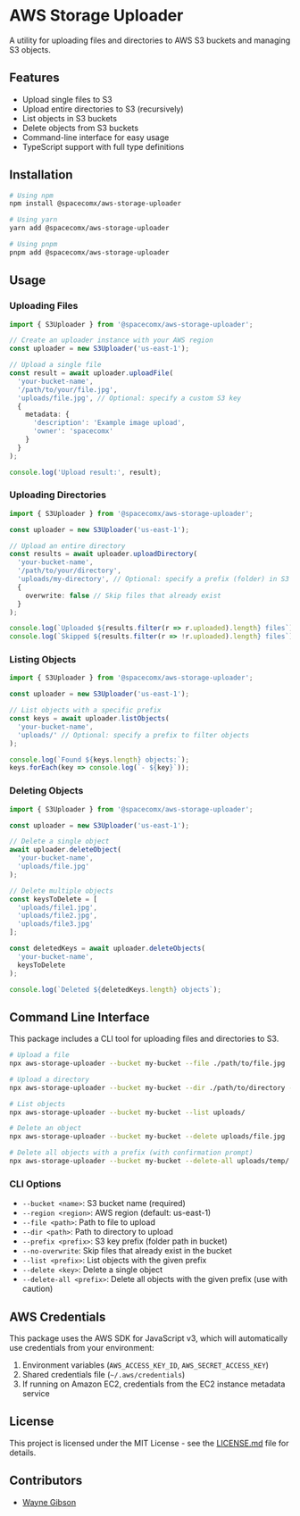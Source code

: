 # AWS Storage Uploader

A utility for uploading files and directories to AWS S3 buckets and managing S3 objects.

## Features

- Upload single files to S3
- Upload entire directories to S3 (recursively)
- List objects in S3 buckets
- Delete objects from S3 buckets
- Command-line interface for easy usage
- TypeScript support with full type definitions

## Installation

```bash
# Using npm
npm install @spacecomx/aws-storage-uploader

# Using yarn
yarn add @spacecomx/aws-storage-uploader

# Using pnpm
pnpm add @spacecomx/aws-storage-uploader
```

## Usage

### Uploading Files

```typescript
import { S3Uploader } from '@spacecomx/aws-storage-uploader';

// Create an uploader instance with your AWS region
const uploader = new S3Uploader('us-east-1');

// Upload a single file
const result = await uploader.uploadFile(
  'your-bucket-name',
  '/path/to/your/file.jpg',
  'uploads/file.jpg', // Optional: specify a custom S3 key
  {
    metadata: {
      'description': 'Example image upload',
      'owner': 'spacecomx'
    }
  }
);

console.log('Upload result:', result);
```

### Uploading Directories

```typescript
import { S3Uploader } from '@spacecomx/aws-storage-uploader';

const uploader = new S3Uploader('us-east-1');

// Upload an entire directory
const results = await uploader.uploadDirectory(
  'your-bucket-name',
  '/path/to/your/directory',
  'uploads/my-directory', // Optional: specify a prefix (folder) in S3
  {
    overwrite: false // Skip files that already exist
  }
);

console.log(`Uploaded ${results.filter(r => r.uploaded).length} files`);
console.log(`Skipped ${results.filter(r => !r.uploaded).length} files`);
```

### Listing Objects

```typescript
import { S3Uploader } from '@spacecomx/aws-storage-uploader';

const uploader = new S3Uploader('us-east-1');

// List objects with a specific prefix
const keys = await uploader.listObjects(
  'your-bucket-name',
  'uploads/' // Optional: specify a prefix to filter objects
);

console.log(`Found ${keys.length} objects:`);
keys.forEach(key => console.log(`- ${key}`));
```

### Deleting Objects

```typescript
import { S3Uploader } from '@spacecomx/aws-storage-uploader';

const uploader = new S3Uploader('us-east-1');

// Delete a single object
await uploader.deleteObject(
  'your-bucket-name',
  'uploads/file.jpg'
);

// Delete multiple objects
const keysToDelete = [
  'uploads/file1.jpg',
  'uploads/file2.jpg',
  'uploads/file3.jpg'
];

const deletedKeys = await uploader.deleteObjects(
  'your-bucket-name',
  keysToDelete
);

console.log(`Deleted ${deletedKeys.length} objects`);
```

## Command Line Interface

This package includes a CLI tool for uploading files and directories to S3.

```bash
# Upload a file
npx aws-storage-uploader --bucket my-bucket --file ./path/to/file.jpg

# Upload a directory
npx aws-storage-uploader --bucket my-bucket --dir ./path/to/directory --prefix uploads/my-dir

# List objects
npx aws-storage-uploader --bucket my-bucket --list uploads/

# Delete an object
npx aws-storage-uploader --bucket my-bucket --delete uploads/file.jpg

# Delete all objects with a prefix (with confirmation prompt)
npx aws-storage-uploader --bucket my-bucket --delete-all uploads/temp/
```

### CLI Options

- `--bucket <name>`: S3 bucket name (required)
- `--region <region>`: AWS region (default: us-east-1)
- `--file <path>`: Path to file to upload
- `--dir <path>`: Path to directory to upload
- `--prefix <prefix>`: S3 key prefix (folder path in bucket)
- `--no-overwrite`: Skip files that already exist in the bucket
- `--list <prefix>`: List objects with the given prefix
- `--delete <key>`: Delete a single object
- `--delete-all <prefix>`: Delete all objects with the given prefix (use with caution)

## AWS Credentials

This package uses the AWS SDK for JavaScript v3, which will automatically use credentials from your environment:

1. Environment variables (`AWS_ACCESS_KEY_ID`, `AWS_SECRET_ACCESS_KEY`)
2. Shared credentials file (`~/.aws/credentials`)
3. If running on Amazon EC2, credentials from the EC2 instance metadata service

## License

This project is licensed under the MIT License - see the [LICENSE.md](LICENSE.md) file for details.

## Contributors

- [Wayne Gibson](https://github.com/waynegibson)